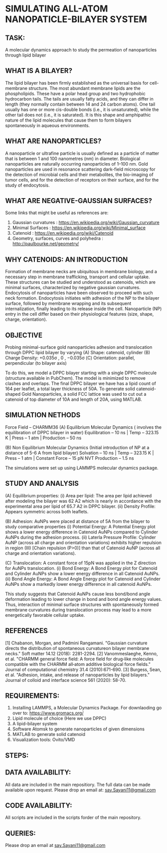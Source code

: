 # SIMULATING ALL-ATOM NANOPATICLE-BILAYER SYSTEM

## TASK:

A molecular dynamics approach to study the permeation of nanoparticles through lipid bilayer

## WHAT IS A BILAYER? 

The lipid bilayer has been firmly established as the universal basis for cell-membrane structure. 
The most abundant membrane lipids are the phospholipids. These have a polar head group and two hydrophobic hydrocarbon tails. 
The tails are usually fatty acids, and they can differ in length (they normally contain between 14 and 24 carbon atoms). 
One tail usually has one or more cis-double bonds (i.e., it is unsaturated), while the other tail does not (i.e., it is saturated). 
It is this shape and amphipathic nature of the lipid molecules that cause them to form bilayers spontaneously in aqueous environments. 

## WHAT ARE NANOPARTICLES?

A nanoparticle or ultrafine particle is usually defined as a particle of matter that is between 1 and 100 nanometres (nm) in diameter. 
Biological nanoparticles are naturally occurring nanoparticles of 1–100 nm. Gold nanoparticles are used in resonance scattering dark-field microscopy 
for the detection of microbial cells and their metabolites, the bio-imaging of tumor cells, and for the detection of receptors on their surface, and 
for the study of endocytosis.

## WHAT ARE NEGATIVE-GAUSSIAN SURFACES?

Some links that might be useful as references are:
1. Gaussian curvatures                            :     https://en.wikipedia.org/wiki/Gaussian_curvature
2. Minimal Surfaces                               :     https://en.wikipedia.org/wiki/Minimal_surface
3. Catenoid                                       :     https://en.wikipedia.org/wiki/Catenoid
4. Geometry, surfaces, curves and polyhedra       :     http://paulbourke.net/geometry/

## WHY CATENOIDS: AN INTRODUCTION
Formation of membrane necks are ubiquitous in membrane biology, and a necessary step in membrane trafficking, transport and cellular uptake. These structures can be studied and understood as catenoids, which are minimal surfaces, characterized by negative gaussian curvatures. Endocytosis of nanoparticles have been observed to proceed with such neck formation. Endocytosis initiates with adhesion of the NP to the bilayer surface, followed by membrane wrapping and its subsequent internalization, finally leading to its release inside the cell. Nanoparticle (NP) entry in the cell differ based on their physiological features (size, shape, charge, orientation).

## OBJECTIVE

Probing minimal-surface gold nanoparticles adhesion and translocation through DPPC lipid bilayer by varying
(A) Shape: catenoid, cylinder 
(B) Charge Density: +0.035σ , 0 , −0.035σ
(C) Orientation: parallel, perpendicular (to bilayer axis)

To do this, we model a DPPC bilayer starting with a single DPPC molecule (structure available in PubChem). The model is minimized to remove clashes and overlaps. The final DPPC bilayer we have has a lipid count of  164 per leaflet, a total layer thickness of 50A. To generate solid catenoid-shaped Gold Nanoparticles, a solid FCC lattice was used to cut out a catenoid of top diameter of 10A and length of 20A, using MATLAB. 

## SIMULATION NETHODS
Force Field – CHARMM36
(A) Equilibrium Molecular Dynamics ( involves the equilibration of DPPC bilayer in water)
Equilibration – 10 ns | Temp – 323.15 K | Press – 1 atm | Production – 50 ns

(B) Non Equilibrium Molecular Dynamics (Initial introduction of NP at a distance of 5-6 A from lipid bilayer)
Solvation – 10 ns | Temp – 323.15 K | Press – 1 atm | Constant Force – 15 pN
NVT Production – 1.5 ns

The simulations were set up using LAMMPS molecular dynamics package.

## STUDY AND ANALYSIS
(A) Equilibrium properties:
(i) Area per lipid: The area per lipid achieved after modeling the bilayer was 62 A2  which is nearly in accordance with the experimental area per lipid of 65.7 A2 in DPPC bilayer.
(ii) Density Profile: Appears symmetric across both leaflets.

(B) Adhesion: AuNPs were placed at distance of 5A from the bilayer to study comparative properties
(i) Potential Energy: A Potential Energy plot shows a lower energy difference in Catenoid AuNPs compared to Cylinder AuNPs during the adhesion process.
(ii) Laterla Pressure Profile: Cylinder AuNP (across all charge and orientation variations) exhibits higher repulsion in region (III) [Chain repulsion (P>0)] than that of Catenoid AuNP (across all charge and orientation variations).

(C) Translocation: A constant force of 15pN was applied in the Z direction for AuNPs translocation.
(i) Bond Energy: A Bond Energy plot for Catenoid and Cylinder AuNPs show a lower energy difference in all Catenoid AuNPs. 
(ii) Bond Angle Energy: A Bond Angle Energy plot for Catenoid and Cylinder AuNPs show a markedly lower energy difference in all catenoid AuNPs.

This study suggests that Catenoid AuNPs cause less bond/bond angle deformation leading to lower change in bond and bond angle energy values. Thus, interaction of minimal surface structures with spontaneously formed membrane curvatures during translocation process may lead to a more energetically favorable cellular uptake.

## REFERENCES
[1] Chabanon, Morgan, and Padmini Rangamani. "Gaussian curvature directs the distribution of spontaneous curvatureon bilayer membrane necks." Soft matter 14.12 (2018): 2281-2294.
[2] Vanommeslaeghe, Kenno, et al. "CHARMM general force field: A force field for drug‐like molecules compatible with the CHARMM all‐atom additive biological force fields." Journal of computational chemistry 31.4 (2010):671-690.
[3] Burgess, Sean, et al. "Adhesion, intake, and release of nanoparticles by lipid bilayers." Journal of colloid and interface science 561 (2020): 58-70.








## REQUIREMENTS:

1. Installing LAMMPS, a Molecular Dynamics Package. For downlaoding go over to: https://www.gromacs.org/
2. Lipid molecule of choice (Here we use DPPC)
3. A lipid-bilayer system
4. Software Atomsk to generate nanoparticles of given dimensions
5. MATLAB to generate solid catenoid
6. Visualization tools: Ovito/VMD

## STEPS:

## DATA AVAILABILITY:

All data are included in the main repositiory. The full data can be made available upon request. Please drop an email at: say.Sayani11@gmail.com

## CODE AVAILABILITY:

All scripts are included in the scripts forder of the main repository. 

## QUERIES:

Please drop an email at say.Sayani11@gmail.com
